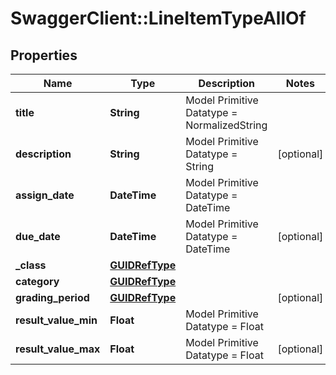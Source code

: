 # SwaggerClient::LineItemTypeAllOf

## Properties
Name | Type | Description | Notes
------------ | ------------- | ------------- | -------------
**title** | **String** | Model Primitive Datatype &#x3D; NormalizedString | 
**description** | **String** | Model Primitive Datatype &#x3D; String | [optional] 
**assign_date** | **DateTime** | Model Primitive Datatype &#x3D; DateTime | 
**due_date** | **DateTime** | Model Primitive Datatype &#x3D; DateTime | [optional] 
**_class** | [**GUIDRefType**](GUIDRefType.md) |  | 
**category** | [**GUIDRefType**](GUIDRefType.md) |  | 
**grading_period** | [**GUIDRefType**](GUIDRefType.md) |  | [optional] 
**result_value_min** | **Float** | Model Primitive Datatype &#x3D; Float | 
**result_value_max** | **Float** | Model Primitive Datatype &#x3D; Float | [optional] 

